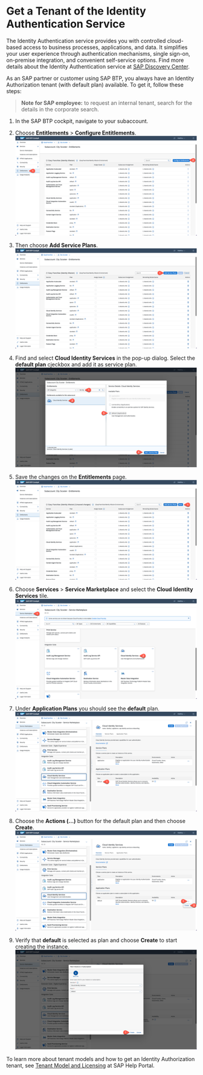 # Get a Tenant of the Identity Authentication Service

The Identity Authentication service provides you with controlled cloud-based access to business processes, applications, and data. It simplifies your user experience through authentication mechanisms, single sign-on, on-premise integration, and convenient self-service options. Find more details about the Identity Authentication service at [SAP Discovery Center](https://discovery-center.cloud.sap/serviceCatalog/identity-authentication/?region=all).

As an SAP partner or customer using SAP BTP, you always have an Identity Authorization tenant (with default plan) available. To get it, follow these steps:

> **Note for SAP employee:** to request an internal tenant, search for the details in the corporate search.

1. In the SAP BTP cockpit, navigate to your subaccount.

1. Choose **Entitlements** >  **Configure Entitlements**.
![](images/configure-entitlements.png) 

1. Then choose **Add Service Plans**.
![](images/add-service-plans.png) 

1. Find and select **Cloud Identity Services** in the pop-up dialog. Select the **default plan** cjeckbox and add it as service plan.
![](images/add-default-plan.png) 

1. Save the changes on the **Entitlements** page.
![](images/save-entitlement.png) 

1. Choose **Services** > **Service Marketplace** and select the **Cloud Identity Services** tile.
![](images/select-ias.png) 

1. Under **Application Plans** you should see the **default** plan.
![](images/default-plan.png) 

1. Choose the **Actions (...)** button for the default plan and then choose **Create**.
![](images/create-instance.png) 

1. Verify that **default** is selected as plan and choose **Create** to start creating the instance.
![](images/create-instance-02.png) 

To learn more about tenant models and how to get an Identity Authorization tenant, see [Tenant Model and Licensing](https://help.sap.com/viewer/6d6d63354d1242d185ab4830fc04feb1/Cloud/en-US/93160ebd2dcb40e98aadcbb9a970f2b9.html) at SAP Help Portal.
